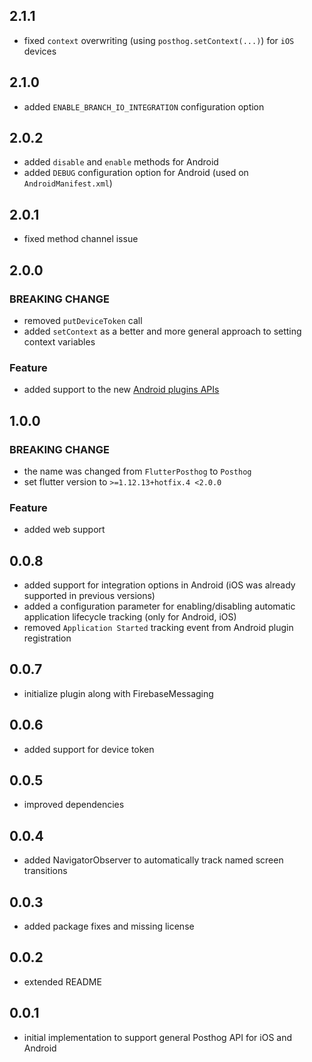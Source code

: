 ## 2.1.1

- fixed `context` overwriting (using `posthog.setContext(...)`) for `iOS` devices

## 2.1.0

- added `ENABLE_BRANCH_IO_INTEGRATION` configuration option

## 2.0.2

- added `disable` and `enable` methods for Android
- added `DEBUG` configuration option for Android (used on `AndroidManifest.xml`)

## 2.0.1

- fixed method channel issue

## 2.0.0

### BREAKING CHANGE

- removed `putDeviceToken` call
- added `setContext` as a better and more general approach to setting context variables

### Feature

- added support to the new [Android plugins APIs](https://flutter.dev/docs/development/packages-and-plugins/plugin-api-migration)

## 1.0.0

### BREAKING CHANGE

- the name was changed from `FlutterPosthog` to `Posthog`
- set flutter version to `>=1.12.13+hotfix.4 <2.0.0`

### Feature

- added web support

## 0.0.8

- added support for integration options in Android (iOS was already supported in previous versions)
- added a configuration parameter for enabling/disabling automatic application lifecycle tracking (only for Android, iOS)
- removed `Application Started` tracking event from Android plugin registration

## 0.0.7

- initialize plugin along with FirebaseMessaging

## 0.0.6

- added support for device token

## 0.0.5

- improved dependencies

## 0.0.4

- added NavigatorObserver to automatically track named screen transitions

## 0.0.3

- added package fixes and missing license

## 0.0.2

- extended README

## 0.0.1

- initial implementation to support general Posthog API for iOS and Android
